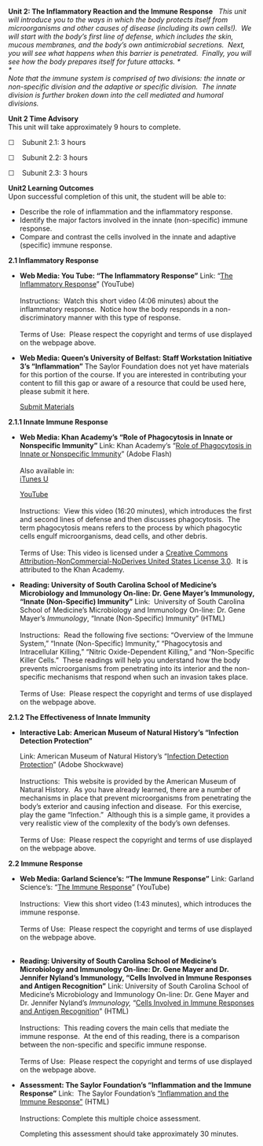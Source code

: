**Unit 2: The Inflammatory Reaction and the Immune Response** <span
id="2"></span> 
*This unit will introduce you to the ways in which the body protects
itself from microorganisms and other causes of disease (including its
own cells!).  We will start with the body’s first line of defense, which
includes the skin, mucous membranes, and the body’s own antimicrobial
secretions.  Next, you will see what happens when this barrier is
penetrated.  Finally, you will see how the body prepares itself for
future attacks. *  
 *             
 Note that the immune system is comprised of two divisions: the innate
or non-specific division and the adaptive or specific division.  The
innate division is further broken down into the cell mediated and
humoral divisions.*

**Unit 2 Time Advisory**  
This unit will take approximately 9 hours to complete.  
  
 ☐    Subunit 2.1: 3 hours  
  
 ☐    Subunit 2.2: 3 hours  
  
 ☐    Subunit 2.3: 3 hours

**Unit2 Learning Outcomes**  
Upon successful completion of this unit, the student will be able to:  
  
-   Describe the role of inflammation and the inflammatory response.
-   Identify the major factors involved in the innate (non-specific)
    immune response.
-   Compare and contrast the cells involved in the innate and adaptive
    (specific) immune response.

**2.1 Inflammatory Response** <span id="2.1"></span> 
-   **Web Media: You Tube: “The Inflammatory Response”**
    Link: “[The Inflammatory
    Response](http://www.youtube.com/watch?v=_bNN95sA6-8)” (YouTube)  
                  
     Instructions:  Watch this short video (4:06 minutes) about the
    inflammatory response.  Notice how the body responds in a
    non-discriminatory manner with this type of response.   
        
     Terms of Use:  Please respect the copyright and terms of use
    displayed on the webpage above.

-   **Web Media: Queen’s University of Belfast: Staff Workstation
    Initiative 3’s “Inflammation”**
    The Saylor Foundation does not yet have materials for this portion
    of the course. If you are interested in contributing your content to
    fill this gap or aware of a resource that could be used here, please
    submit it here.

    [Submit Materials](/contribute/)

**2.1.1 Innate Immune Response** <span id="2.1.1"></span> 
-   **Web Media: Khan Academy’s “Role of Phagocytosis in Innate or
    Nonspecific Immunity”**
    Link: Khan Academy’s “[Role of Phagocytosis in Innate or Nonspecific
    Immunity](http://www.khanacademy.org/video/role-of-phagocytes-in-innate-or-nonspecific-immunity?playlist=Biology)”
    (Adobe Flash)  
        
     Also available in:  
     [iTunes
    U](http://deimos3.apple.com/WebObjects/Core.woa/Browse/khanacademy.org-dz.4627310907?i=1195287931)  

    [YouTube](http://www.youtube.com/watch?v=O1N2rENXq_Y&feature=player_embedded)  
        
     Instructions:  View this video (16:20 minutes), which introduces
    the first and second lines of defense and then discusses
    phagocytosis.  The term phagocytosis means refers to the process by
    which phagocytic cells engulf microorganisms, dead cells, and other
    debris.  
        
     Terms of Use: This video is licensed under a [Creative Commons
    Attribution-NonCommercial-NoDerives United States License 3.0]().
     It is attributed to the Khan Academy. 

-   **Reading: University of South Carolina School of Medicine’s
    Microbiology and Immunology On-line: Dr. Gene Mayer’s Immunology,
    “Innate (Non-Specific) Immunity”**
    Link:  University of South Carolina School of Medicine’s
    Microbiology and Immunology On-line: Dr. Gene Mayer’s *Immunology*,
    “Innate (Non-Specific) Immunity” (HTML)  
        
     Instructions:  Read the following five sections: “Overview of the
    Immune System,” “Innate (Non-Specific) Immunity,” “Phagocytosis and
    Intracellular Killing,” “Nitric Oxide-Dependent Killing,” and
    “Non-Specific Killer Cells.”  These readings will help you
    understand how the body prevents microorganisms from penetrating
    into its interior and the non-specific mechanisms that respond when
    such an invasion takes place.  
        
     Terms of Use:  Please respect the copyright and terms of use
    displayed on the webpage above.

**2.1.2 The Effectiveness of Innate Immunity** <span id="2.1.2"></span> 
-   **Interactive Lab: American Museum of Natural History’s “Infection
    Detection Protection”**

    Link: American Museum of Natural History’s “[Infection Detection
    Protection](http://www.amnh.org/nationalcenter/infection/03_inf/03_inf.html)”
    (Adobe Shockwave)  
                  
     Instructions:  This website is provided by the American Museum of
    Natural History.  As you have already learned, there are a number of
    mechanisms in place that prevent microorganisms from penetrating the
    body’s exterior and causing infection and disease.  For this
    exercise, play the game “Infection.”  Although this is a simple
    game, it provides a very realistic view of the complexity of the
    body’s own defenses.    
        
     Terms of Use:  Please respect the copyright and terms of use
    displayed on the webpage above.

**2.2 Immune Response** <span id="2.2"></span> 
-   **Web Media: Garland Science’s: “The Immune Response”**
    Link: Garland Science’s: “[The Immune
    Response](http://www.youtube.com/watch?v=G7rQuFZxVQQ)” (YouTube)  
        
     Instructions:  View this short video (1:43 minutes), which
    introduces the immune response.  
        
     Terms of Use:  Please respect the copyright and terms of use
    displayed on the webpage above.  
      

-   **Reading: University of South Carolina School of Medicine’s
    Microbiology and Immunology On-line: Dr. Gene Mayer and Dr. Jennifer
    Nyland’s Immunology, “Cells Involved in Immune Responses and Antigen
    Recognition”**
    Link: University of South Carolina School of Medicine’s Microbiology
    and Immunology On-line: Dr. Gene Mayer and Dr. Jennifer Nyland’s
    *Immunology,* “[Cells Involved in Immune Responses and Antigen
    Recognition](http://pathmicro.med.sc.edu/bowers/immune%20cells.htm)”
    (HTML)  
        
     Instructions:  This reading covers the main cells that mediate the
    immune response.  At the end of this reading, there is a comparison
    between the non-specific and specific immune response.  
        
     Terms of Use:  Please respect the copyright and terms of use
    displayed on the webpage above.

-   **Assessment: The Saylor Foundation’s “Inflammation and the Immune
    Response”**
    Link:  The Saylor Foundation’s [“Inflammation and the Immune
    Response”](http://school.saylor.org/mod/quiz/view.php?id=1766)
    (HTML)  
        
     Instructions: Complete this multiple choice assessment.   
      
     Completing this assessment should take approximately 30 minutes.


